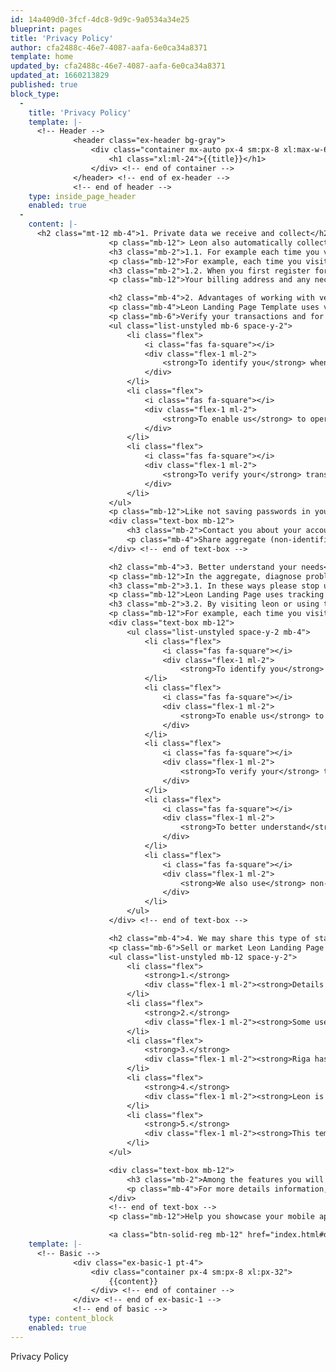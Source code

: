 ```yaml
---
id: 14a409d0-3fcf-4dc8-9d9c-9a0534a34e25
blueprint: pages
title: 'Privacy Policy'
author: cfa2488c-46e7-4087-aafa-6e0ca34a8371
template: home
updated_by: cfa2488c-46e7-4087-aafa-6e0ca34a8371
updated_at: 1660213829
published: true
block_type:
  -
    title: 'Privacy Policy'
    template: |-
      <!-- Header -->
              <header class="ex-header bg-gray">
                  <div class="container mx-auto px-4 sm:px-8 xl:max-w-6xl xl:px-4">
                      <h1 class="xl:ml-24">{{title}}</h1>
                  </div> <!-- end of container -->
              </header> <!-- end of ex-header -->
              <!-- end of header -->
    type: inside_page_header
    enabled: true
  -
    content: |-
      <h2 class="mt-12 mb-4">1. Private data we receive and collect</h2>
                      <p class="mb-12"> Leon also automatically collects and receives certain information from your computer or mobile device, including the activities you perform on our Website, the Platforms, and the Applications, the type of hardware and software you are using (for example, your operating system or browser), and information obtained</p>
                      <h3 class="mb-2">1.1. For example each time you visit the website</h3>
                      <p class="mb-12">For example, each time you visit the Website or otherwise use the Services, we automatically collect your IP address, browser and device type, access times, the web page from which you came, the regions from which you navigate the web page, and the web page(s) you access (as applicable). There is more to this section and we want.</p>
                      <h3 class="mb-2">1.2. When you first register for a leon account</h3>
                      <p class="mb-12">Your billing address and any necessary other information to complete any financial transaction, and when making purchases through the Services, we may also collect your credit card or PayPal information or any other sensitive data that might be acquired by third parties not involved in the process</p>

                      <h2 class="mb-4">2. Advantages of working with vera</h2>
                      <p class="mb-4">Leon Landing Page Template uses visitors' data for the following general purposes and for other specific ones that are important. To identify you when you login to your account so we can start or user security process for the entire session and duration. Enable us to operate the Services and provide them to you without fear of losing.</p>
                      <p class="mb-6">Verify your transactions and for purchase confirmation, billing, security, and authentication (including security tokens for communication with installed). Always take security measures like not saving passwords in your browser or writing them down. analyze the Website or the other Services and information about our visitors.</p>
                      <ul class="list-unstyled mb-6 space-y-2">
                          <li class="flex">
                              <i class="fas fa-square"></i>
                              <div class="flex-1 ml-2">
                                  <strong>To identify you</strong> when you login to your account so we can start or user security process for the entire session and duration and the need to protect sensitive data for the user and their company
                              </div>
                          </li>
                          <li class="flex">
                              <i class="fas fa-square"></i>
                              <div class="flex-1 ml-2">
                                  <strong>To enable us</strong> to operate the Services and provide them to you without fear of losing precious confidential information of your users and find more stuff to place on the shelves
                              </div>
                          </li>
                          <li class="flex">
                              <i class="fas fa-square"></i>
                              <div class="flex-1 ml-2">
                                  <strong>To verify your</strong> transactions and for purchase confirmation, billing, security, and authentication (including security tokens for communication with installed). Always take security measures
                              </div>
                          </li>
                      </ul>
                      <p class="mb-12">Like not saving passwords in your browser or writing them down. To analyze the Website or the other Services and information about our visitors and users, including research into our user demographics and user behaviour in order to improve our content and Services that are offered by the system and other third party companies.</p>
                      <div class="text-box mb-12">
                          <h3 class="mb-2">Contact you about your account and provide customer</h3>
                          <p class="mb-4">Share aggregate (non-identifiable) statistics about users of the Services to prospective advertisers and partners. Keep you informed about the Services, features, surveys, newsletters, offers, surveys, newsletters, offers, contests and events we think you may find useful or which you have requested from us sell or market Leon Landing Page products and services to you or in other parts.</p>
                      </div> <!-- end of text-box -->

                      <h2 class="mb-4">3. Better understand your needs</h2>
                      <p class="mb-12">In the aggregate, diagnose problems, analyze trends, improve the features and usability of the Services, and better understand and market to our customers and users. Keep the Services safe and secure for everyone using the app from administrators to regular users with limited rights and other aspects of the business</p>
                      <h3 class="mb-2">3.1. In these ways please stop using the services</h3>
                      <p class="mb-12">Leon Landing Page uses tracking technology on the landing page, in the Applications, and in the Platforms, including mobile application identifiers and a unique Hootsuite user ID to help us recognize you across different Services, to monitor usage and web traffic routing for the Services, and to customize.</p>
                      <h3 class="mb-2">3.2. By visiting leon or using the services you agree</h3>
                      <p class="mb-12">For example, each time you visit the Website or otherwise use the Services, we automatically collect your IP address, browser and device type, access times, the web page from which you came, the regions from which you navigate the web page , and the web page(s) you access. When you first register for a Leon account.</p>
                      <div class="text-box mb-12">
                          <ul class="list-unstyled space-y-2 mb-4">
                              <li class="flex">
                                  <i class="fas fa-square"></i>
                                  <div class="flex-1 ml-2">
                                      <strong>To identify you</strong> when you login to your account so we can start or user security process for the entire session and duration and the need to protect sensitive data for the user and their company</div>
                              </li>
                              <li class="flex">
                                  <i class="fas fa-square"></i>
                                  <div class="flex-1 ml-2">
                                      <strong>To enable us</strong> to operate the Services and provide them to you without fear of losing precious confidential information of your users and find more stuff to place on the shelves
                                  </div>
                              </li>
                              <li class="flex">
                                  <i class="fas fa-square"></i>
                                  <div class="flex-1 ml-2">
                                      <strong>To verify your</strong> transactions and for purchase confirmation, billing, security, and authentication (including security tokens for communication with installed). Always take security measures
                                  </div>
                              </li>
                              <li class="flex">
                                  <i class="fas fa-square"></i>
                                  <div class="flex-1 ml-2">
                                      <strong>To better understand</strong> your needs and the needs of users in the aggregate, diagnose problems, analyze trends, improve the features and usability of the Services, and better understand and market
                                  </div>
                              </li>
                              <li class="flex">
                                  <i class="fas fa-square"></i>
                                  <div class="flex-1 ml-2">
                                      <strong>We also use</strong> non-identifiable information gathered for statistical purposes to keep track of the number of visits to the Services with a view to introducing improvements and improve
                                  </div>
                              </li>
                          </ul>
                      </div> <!-- end of text-box -->

                      <h2 class="mb-4">4. We may share this type of statistical sata</h2>
                      <p class="mb-6">Sell or market Leon Landing Page products and services to you or in other parts of the world where legislation is less restrictive. Needs and the needs of users in the aggregate, diagnose problems, analyze trends, improve the features and usability of the Services, and better understand and market to our customers and users</p>
                      <ul class="list-unstyled mb-12 space-y-2">
                          <li class="flex">
                              <strong>1.</strong>
                              <div class="flex-1 ml-2"><strong>Details lightbox</strong> for more details information, statistics numbers for important values, card slider for testimonials, image slider for customer logos and working forms positioned in the right place</div>
                          </li>
                          <li class="flex">
                              <strong>2.</strong>
                              <div class="flex-1 ml-2"><strong>Some useful extra</strong> pages are bundled with the template lik article details, terms conditions and privacy policy which can be customized as per your requirements and other user needs manifested in emails</div>
                          </li>
                          <li class="flex">
                              <strong>3.</strong>
                              <div class="flex-1 ml-2"><strong>Riga has an impactful</strong> dark style design combined with warm colors and angular background shapes with the unique goal of making your mobile app stand out from the crowd needs to see this app</div>
                          </li>
                          <li class="flex">
                              <strong>4.</strong>
                              <div class="flex-1 ml-2"><strong>Leon is an easy</strong> to customize landing page HTML template built with Tailwind CSS for promoting mobile apps to the online audience and making visitors download them from app stores built by the media companies</div>
                          </li>
                          <li class="flex">
                              <strong>5.</strong>
                              <div class="flex-1 ml-2"><strong>This template</strong> is built with HTML & Tailwind CSS to ensure the highest flexibility for all users. All designers, developers and tech-savvy people will be able to customize and modify all required aspects</div>
                          </li>
                      </ul>

                      <div class="text-box mb-12">
                          <h3 class="mb-2">Among the features you will find details lightbox</h3>
                          <p class="mb-4">For more details information, tabbed content for feature details, video lightbox, card slider for testimonials, statistics numbers for important values, image slider for customer logos, dropdown navigation and useful extra pages for article details, terms conditions and privacy policy light design. Build an engaging online presentation for your mobile app and convince visitors to return.</p>
                      </div>
                      <!-- end of text-box -->
                      <p class="mb-12">Help you showcase your mobile app online and persuade visitors to download it from the app stores. The author used Tailwind CSS to build the template and integrated a nice animated navigation that slides from outside the screen. Features include an eye catching morphtext in the header, details lightbox and other features.</p>

                      <a class="btn-solid-reg mb-12" href="index.html#download">Download</a>
    template: |-
      <!-- Basic -->
              <div class="ex-basic-1 pt-4">
                  <div class="container px-4 sm:px-8 xl:px-32">
                      {{content}}
                  </div> <!-- end of container -->
              </div> <!-- end of ex-basic-1 -->
              <!-- end of basic -->
    type: content_block
    enabled: true
---
```

Privacy Policy